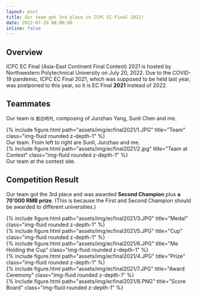 ```yaml
---
layout: post
title: Our team got 3rd place in ICPC EC Final 2021!
date: 2022-07-20 08:00:00
inline: false
---
```


## Overview

ICPC EC Final (Asia-East Continent Final Contest) 2021 is hosted by Northwestern Polytechnical University on July 20, 2022. Due to the COVID-19 pandemic, ICPC EC Final 2021, which was supposed to be held last year, was postponed to this year, so it is EC Final **2021** instead of 2022.

## Teammates

Our team is `窗边明月`, composing of Junzhao Yang, Sunli Chen and me.

<div class="row">
    <div class="col-sm mt-3 mt-md-0">
        {% include figure.html path="assets/img/ecfinal2021/1.JPG" title="Team" class="img-fluid rounded z-depth-1" %}
    </div>
</div>
<div class="caption">
    Our team. From left to right are Sunli, Junzhao and me.
</div>


<div class="row">
    <div class="col-sm mt-3 mt-md-0">
        {% include figure.html path="assets/img/ecfinal2021/2.jpg" title="Team at Contest" class="img-fluid rounded z-depth-1" %}
    </div>
</div>
<div class="caption">
    Our team at the contest site.
</div>

## Competition Result

Our team got the 3rd place and was awarded **Second Champion** plus **a 70'000 RMB prize**.
(This is because the First and Second Champion should be awarded to different universities.)

<div class="row">
    <div class="col-sm mt-3 mt-md-0">
        {% include figure.html path="assets/img/ecfinal2021/3.JPG" title="Medal" class="img-fluid rounded z-depth-1" %}
    </div>
    <div class="col-sm mt-3 mt-md-0">
        {% include figure.html path="assets/img/ecfinal2021/5.JPG" title="Cup" class="img-fluid rounded z-depth-1" %}
    </div>
    <div class="col-sm mt-3 mt-md-0">
        {% include figure.html path="assets/img/ecfinal2021/6.JPG" title="Me Holding the Cup" class="img-fluid rounded z-depth-1" %}
    </div>
</div>

<div class="row justify-content-sm-center">
    <div class="col-sm mt-3 mt-md-0">
        {% include figure.html path="assets/img/ecfinal2021/4.JPG" title="Prize" class="img-fluid rounded z-depth-1" %}
    </div>
    <div class="col-sm mt-3 mt-md-0">
        {% include figure.html path="assets/img/ecfinal2021/7.JPG" title="Award Ceremony" class="img-fluid rounded z-depth-1" %}
    </div>
</div>

<div class="row">
    <div class="col-sm mt-3 mt-md-0">
        {% include figure.html path="assets/img/ecfinal2021/8.PNG" title="Score Board" class="img-fluid rounded z-depth-1" %}
    </div>
</div>